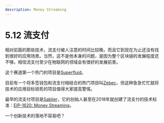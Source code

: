 ```yaml
---
description: Money Streaming
---
```


# 5.12 流支付

相对前面的那些技术，流支付被人注意的时间比较晚，而且它到现在为止还没有找到很好的应用场景。当然，这不是他本身的问题，是因为整个区块链的发展程度还不够。相信流支付至少在物联网的领域会有很好的发展前景。

这个赛道第一个热门的项目是[Superfluid](https://www.superfluid.finance)。

目前有一个将多签钱包和流支付相结合的热门项目叫[Zebec](https://zebec.io)，但这种急急忙忙就将技术的应用目标锁死的项目值得大家提高警惕。

最早的流支付项目是[Sablier](https://sablier.finance)，它的创始人甚至在2018年就创建了流支付的技术标准：[EIP-1620: Money Streaming](https://eips.ethereum.org/EIPS/eip-1620)。

一个创新技术的落地不容易吧？
